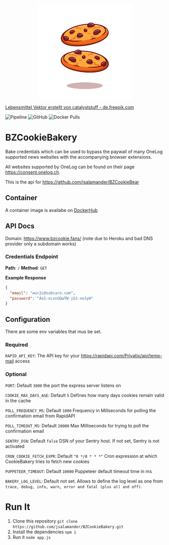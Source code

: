 <p align="center" >
  <img height="300rem" src="https://raw.githubusercontent.com/jsalamander/BZCookieBakery/main/assets/cookies.png" alt="Cookies"/>
</p>
<a href='https://de.freepik.com/fotos-vektoren-kostenlos/lebensmittel'>Lebensmittel Vektor erstellt von catalyststuff - de.freepik.com</a>


![Pipeline](https://github.com/jsalamander/BZCookieBakery/actions/workflows/release.yml/badge.svg)
![GitHub](https://img.shields.io/github/license/jsalamander/BZCookieBakery)
![Docker Pulls](https://img.shields.io/docker/pulls/jfriedli/bz-cookie-bakery)

# BZCookieBakery
Bake credentials which can be used to bypass the paywall of many OneLog supported news websites with the accompanying browser extensions.

All websites supported by OneLog can be found on their page https://consent.onelog.ch.

This is the api for https://github.com/jsalamander/BZCookieBear

## Container

A container image is availabe on [DockerHub](https://hub.docker.com/r/jfriedli/bz-cookie-bakery/tags?page=1&ordering=last_updated)

## API Docs

Domain: https://www.bzcookie.fans/ (note due to Heroku and bad DNS provider only a subdomain works)

### Credentials Endpoint
**Path**: `/`
**Method**: `GET` 

**Example Response**
```json
{
  "email": "wur2c@subcaro.com",
  "password": "Aa1-xcxnGQwTW-jG2-xeJyH"
}
```

## Configuration

There are some env variables that mus be set.

### Required

`RAPID_API_KEY`: The API key for your https://rapidapi.com/Privatix/api/temp-mail access

### Optional

`PORT`: Default `3000` the port the express server listens on

`COOKIE_MAX_DAYS_AGE`: Default `5` Defines how many days cookies remain valid in the cache

`POLL_FREQUENCY_MS`: Default `1000` Frequency in Millseconds for polling the confirmation email from RapidAPI

`POLL_TIMEOUT_MS`: Default `20000` Max Milliseconds for trying to poll the confirmation email

`SENTRY_DSN`: Default `false` DSN of your Sentry host. If not set, Sentry is not activated

`CRON_COOKIE_FETCH_EXPR`: Default `"0 */8 * * *"` Cron expression at which CookieBakery tries to fetch new cookies

`PUPPETEER_TIMEOUT`: Default `10000` Puppeteer default timeout time in ms

`BAKERY_LOG_LEVEL`: Default not set. Allows to define the log level as one from `trace, debug, info, warn, error and fatal (plus all and off)`.

# Run It

1. Clone this repository `git clone https://github.com/jsalamander/BZCookieBakery.git`
2. Install the dependencies `npm i`
3. Run it `node app.js`
